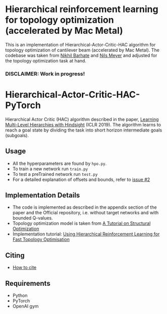 # Hierarchical reinforcement learning for topology optimization (accelerated by Mac Metal)

This is an implementation of Hierarchical-Actor-Critic-HAC algorithm for topology optimization of cantilever beam (accelerated by Mac Metal). 
The codebase was taken from [Nikhil Barhate](https://github.com/nikhilbarhate99/Hierarchical-Actor-Critic-HAC-PyTorch)  and [Nils Meyer](https://github.com/meyer-nils/torch-fem) and adjusted for the topology optimization task at hand.

### DISCLAIMER: Work in progress!

# Hierarchical-Actor-Critic-HAC-PyTorch

Hierarchical Actor Critic (HAC) algorithm described in the paper, [Learning Multi-Level Hierarchies with Hindsight](https://arxiv.org/abs/1712.00948) (ICLR 2019). The algorithm learns to reach a goal state by dividing the task into short horizon intermediate goals (subgoals). 

## Usage
- All the hyperparameters are found by `hpo.py`.
- To train a new network run `train.py`
- To test a preTrained network run `test.py`
- For a detailed explanation of offsets and bounds, refer to [issue #2](https://github.com/nikhilbarhate99/Hierarchical-Actor-Critic-HAC-PyTorch/issues/2)


## Implementation Details

- The code is implemented as described in the appendix section of the paper and the Official repository, i.e. without target networks and with bounded Q-values.
- Topology optimization model is taken from [A Tutorial on Structural Optimization](https://www.researchgate.net/publication/360698153_A_Tutorial_on_Structural_Optimization) 
- Implementation tutorial: [Using Hierarchical Reinforcement Learning for Fast Topology Optimisation](https://gigatskhondia.medium.com/using-hierarchical-reinforcement-learning-for-fast-topology-optimisation-85aa0c07fb7f)


## Citing

- [How to cite](https://github.com/gigatskhondia/gigala/blob/master/CITATION.cff)

## Requirements

- Python 
- PyTorch
- OpenAI gym

